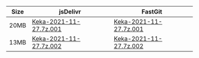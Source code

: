 |    Size   |     jsDelivr  | FastGit |
|  ---  |  ---  |  ---  |
| 20MB | [Keka-2021-11-27.7z.001](https://cdn.jsdelivr.net/gh/appleians/Keka@main/Keka-2021-11-27.7z.001) | [Keka-2021-11-27.7z.001](https://raw.fastgit.org/appleians/Keka/main/Keka-2021-11-27.7z.001) |
| 13MB | [Keka-2021-11-27.7z.002](https://cdn.jsdelivr.net/gh/appleians/Keka@main/Keka-2021-11-27.7z.002) | [Keka-2021-11-27.7z.002](https://raw.fastgit.org/appleians/Keka/main/Keka-2021-11-27.7z.002) |

